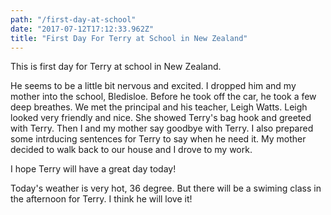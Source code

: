 ```yaml
---
path: "/first-day-at-school"
date: "2017-07-12T17:12:33.962Z"
title: "First Day For Terry at School in New Zealand"
---
```

This is first day for Terry at school in New Zealand.

He seems to be a little bit nervous and excited. I dropped him and my mother into the school, Bledisloe. Before he took off the car, he took a few deep breathes. We met the principal and his teacher, Leigh Watts. Leigh looked very friendly and nice. She showed Terry's bag hook and greeted with Terry. Then I and my mother say goodbye with Terry. I also prepared some intrducing sentences for Terry to say when he need it. My mother decided to walk back to our house and I drove to my work.

I hope Terry will have a great day today!

Today's weather is very hot, 36 degree. But there will be a swiming class in the afternoon for Terry. I think he will love it!
